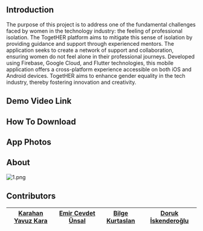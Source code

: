 
## Introduction
The purpose of this project is to address one of the fundamental challenges faced by women in the technology industry: the feeling of professional isolation. The TogetHER platform aims to mitigate this sense of isolation by providing guidance and support through experienced mentors. The application seeks to create a network of support and collaboration, ensuring women do not feel alone in their professional journeys. Developed using Firebase, Google Cloud, and Flutter technologies, this mobile application offers a cross-platform experience accessible on both iOS and Android devices. TogetHER aims to enhance gender equality in the tech industry, thereby fostering innovation and creativity.

## Demo Video Link

## How To Download

## App Photos

## About
![1.png](..%2FOneDrive%2FMasa%FCst%FC%2FTogetHER%2F1.png)

## Contributors
|[Karahan Yavuz Kara](https://github.com/karahanyavuzkara)|[Emir Cevdet Ünsal](https://github.com/emircevdet)|[Bilge Kurtaslan](https://github.com/wreelds)|[Doruk İskenderoğlu](https://github.com/DorukIskenderoglu)|
|---|---|---|---|





